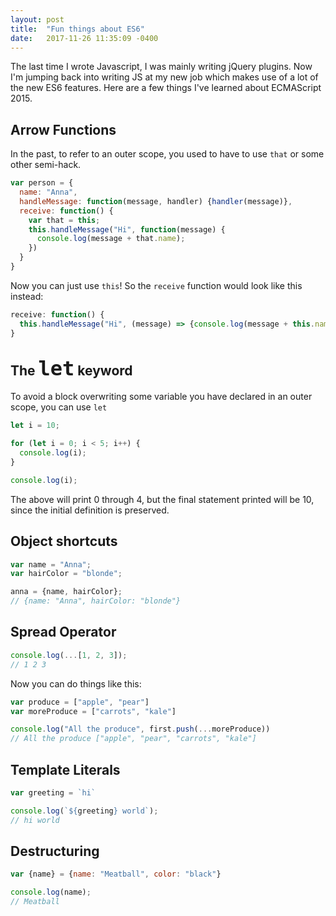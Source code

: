 ```yaml
---
layout: post
title:  "Fun things about ES6"
date:   2017-11-26 11:35:09 -0400
---
```


The last time I wrote Javascript, I was mainly writing jQuery plugins. Now I'm jumping back into writing JS at my new job which makes use of a lot of the new ES6 features. Here are a few things I've learned about ECMAScript 2015.

## Arrow Functions

In the past, to refer to an outer scope, you used to have to use `that` or some other semi-hack.

```javascript
var person = {
  name: "Anna",
  handleMessage: function(message, handler) {handler(message)},
  receive: function() {
    var that = this;
    this.handleMessage("Hi", function(message) {
      console.log(message + that.name);
    })
  }
}
```

Now you can just use `this`! So the `receive` function would look like this instead:

```javascript
receive: function() {
  this.handleMessage("Hi", (message) => {console.log(message + this.name)})
}
```

## The <code style="font-size:32px">let</code> keyword

To avoid a block overwriting some variable you have declared in an outer scope, you can use `let`

```javascript
let i = 10;

for (let i = 0; i < 5; i++) {
  console.log(i);
}

console.log(i);
```

The above will print 0 through 4, but the final statement printed will be 10, since the initial definition is preserved.


## Object shortcuts

```javascript
var name = "Anna";
var hairColor = "blonde";

anna = {name, hairColor};
// {name: "Anna", hairColor: "blonde"}
```

## Spread Operator

```javascript
console.log(...[1, 2, 3]);
// 1 2 3
```
Now you can do things like this:

```javascript
var produce = ["apple", "pear"]
var moreProduce = ["carrots", "kale"]

console.log("All the produce", first.push(...moreProduce))
// All the produce ["apple", "pear", "carrots", "kale"]
```

## Template Literals

```javascript
var greeting = `hi`

console.log(`${greeting} world`);
// hi world
```

## Destructuring

```javascript
var {name} = {name: "Meatball", color: "black"}

console.log(name);
// Meatball
```